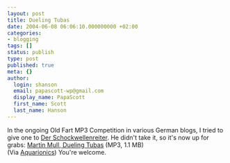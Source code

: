```yaml
---
layout: post
title: Dueling Tubas
date: 2004-06-08 06:06:10.000000000 +02:00
categories:
- blogging
tags: []
status: publish
type: post
published: true
meta: {}
author:
  login: shanson
  email: papascott-wp@gmail.com
  display_name: PapaScott
  first_name: Scott
  last_name: Hanson
---
```

<p>In the ongoing Old Fart MP3 Competition in various German blogs, I tried to give one to <a href="http://blog.schockwellenreiter.de/3676">Der Schockwellenreiter</a>. He didn't take it, so it's now up for grabs: <a href="http://members.aol.com/MartyFan23/Marty.html">Martin Mull</a>,<a href="http://www.aquarionics.com/fun/tubas.mp3"> Dueling Tubas</a> (MP3, 1.1 MB)<br />
(Via <a href="http://www.aquarionics.com/journal/2004/05/27/MOTW_-_Dualing_Tubas">Aquarionics</a>) You're welcome.</p>
